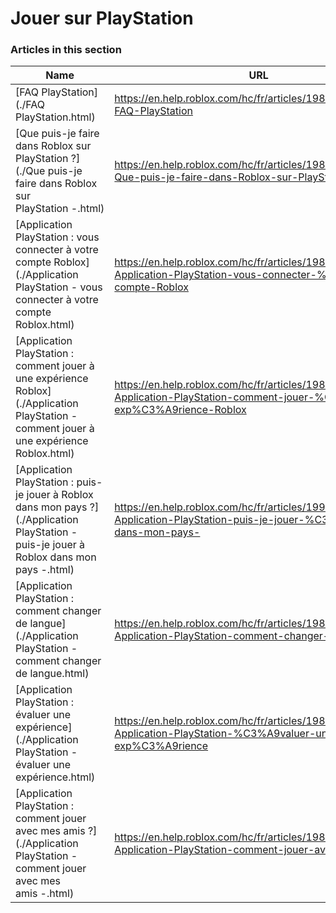 # Jouer sur PlayStation  
### Articles in this section
Name|URL
-|-
[FAQ PlayStation](./FAQ PlayStation.html) |https://en.help.roblox.com/hc/fr/articles/19816103303572-FAQ-PlayStation
[Que puis-je faire dans Roblox sur PlayStation ?](./Que puis-je faire dans Roblox sur PlayStation -.html) |https://en.help.roblox.com/hc/fr/articles/19880023697428-Que-puis-je-faire-dans-Roblox-sur-PlayStation-
[Application PlayStation : vous connecter à votre compte Roblox](./Application PlayStation - vous connecter à votre compte Roblox.html) |https://en.help.roblox.com/hc/fr/articles/19882211071892-Application-PlayStation-vous-connecter-%C3%A0-votre-compte-Roblox
[Application PlayStation : comment jouer à une expérience Roblox](./Application PlayStation - comment jouer à une expérience Roblox.html) |https://en.help.roblox.com/hc/fr/articles/19812530807444-Application-PlayStation-comment-jouer-%C3%A0-une-exp%C3%A9rience-Roblox
[Application PlayStation : puis-je jouer à Roblox dans mon pays ?](./Application PlayStation - puis-je jouer à Roblox dans mon pays -.html) |https://en.help.roblox.com/hc/fr/articles/19909075523604-Application-PlayStation-puis-je-jouer-%C3%A0-Roblox-dans-mon-pays-
[Application PlayStation : comment changer de langue](./Application PlayStation - comment changer de langue.html) |https://en.help.roblox.com/hc/fr/articles/19816808772372-Application-PlayStation-comment-changer-de-langue
[Application PlayStation : évaluer une expérience](./Application PlayStation - évaluer une expérience.html) |https://en.help.roblox.com/hc/fr/articles/19882247523476-Application-PlayStation-%C3%A9valuer-une-exp%C3%A9rience
[Application PlayStation : comment jouer avec mes amis ?](./Application PlayStation - comment jouer avec mes amis -.html) |https://en.help.roblox.com/hc/fr/articles/19880402518164-Application-PlayStation-comment-jouer-avec-mes-amis-